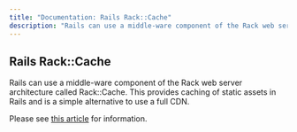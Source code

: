 ```yaml
---
title: "Documentation: Rails Rack::Cache"
description: "Rails can use a middle-ware component of the Rack web server architecture called Rack::Cache."
---
```


## Rails Rack::Cache

Rails can use a middle-ware component of the Rack web server architecture
called Rack::Cache. This provides caching of static assets in Rails and is a
simple alternative to use a full CDN.

Please see [this
article](https://devcenter.heroku.com/articles/rack-cache-memcached-rails31#configure-rails-cache-store)
for information.

